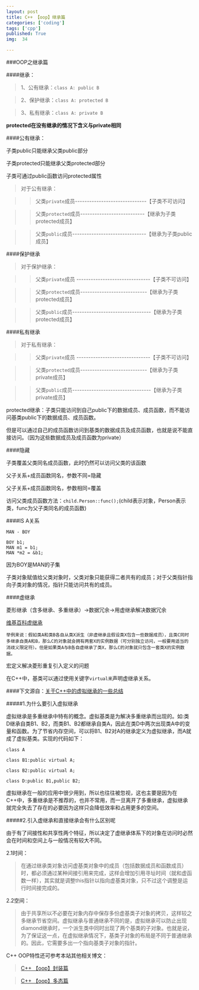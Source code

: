```yaml
---
layout: post
title: C++ 【oop】继承篇
categories: ['coding']
tags: ['cpp']
published: True
img:  34

---
```


###OOP之继承篇

####继承：

> 1、公有继承：`class A: public B`

> 2、保护继承：`class A: protected B`

> 3、私有继承：`class A: private B`

**protected在没有继承的情况下含义与private相同**

####公有继承：

子类public只能继承父类public部分

子类protected只能继承父类protected部分

子类可通过public函数访问protected属性

> 对于公有继承：

>>父类`private`成员------------------------------【子类不可访问】

>>父类`protected`成员---------------------------【继承为子类protected成员】

>>父类`public`成员-------------------------------【继承为子类public成员】


####保护继承

> 对于保护继承：

>>父类`private`成员 -------------------------------【子类不可访问】

>>父类`protected`成员----------------------------【继承为子类protected成员】

>>父类`public`成员---------------------------------【继承为子类protected成员】

####私有继承

> 对于私有继承：

>>父类`private`成员 -------------------------------【子类不可访问】

>>父类`protected`成员----------------------------【继承为子类private成员】

>>父类`public`成员---------------------------------【继承为子类private成员】

protected继承：子类只能访问到自己public下的数据成员、成员函数，而不能访问基类public下的数据成员、成员函数。

但是可以通过自己的成员函数访问到基类的数据成员及成员函数，也就是说不能直接访问。（因为这些数据成员及成员函数为private）

####隐藏

子类覆盖父类同名成员函数，此时仍然可以访问父类的该函数

父子关系+成员函数同名，参数不同=隐藏

父子关系+成员函数同名，参数相同=覆盖

访问父类成员函数方法：`child.Person::func();`(child表示对象，Person表示类，func为父子类同名的成员函数)

####IS A关系

```
MAN - BOY

BOY b1;
MAN m1 = b1;
MAN *m2 = &b1;
```

因为BOY是MAN的子集

子类对象赋值给父类对象时，父类对象只能获得二者共有的成员；对于父类指针指向子类对象的情况，指针只能访问共有的成员。

####虚继承

菱形继承（含多继承、多重继承）->数据冗余->用虚继承解决数据冗余

>
[维基百科虚继承](https://zh.wikipedia.org/wiki/%E8%99%9A%E7%BB%A7%E6%89%BF)
>
```
举例来说：假如类A和类B各自从类X派生（非虚继承且假设类X包含一些数据成员），且类C同时多继承自类A和B，那么C的对象就会拥有两套X的实例数据（可分别独立访问，一般要用适当的消歧义限定符）。但是如果类A与B各自虚继承了类X，那么C的对象就只包含一套类X的实例数据。
```

宏定义解决菱形重复引入定义的问题

在C++中，基类可以通过使用关键字`virtual来`声明虚继承关系。

####下文源自：[关于C++中的虚拟继承的一些总结](http://www.cnblogs.com/BeyondAnyTime/archive/2012/06/05/2537451.html)

#####1.为什么要引入虚拟继承

虚拟继承是多重继承中特有的概念。虚拟基类是为解决多重继承而出现的。如:类D继承自类B1、B2，而类B1、B2都继承自类A，因此在类D中两次出现类A中的变量和函数。为了节省内存空间，可以将B1、B2对A的继承定义为虚拟继承，而A就成了虚拟基类。实现的代码如下：

```
class A

class B1:public virtual A;

class B2:public virtual A;

class D:public B1,public B2;
```

虚拟继承在一般的应用中很少用到，所以也往往被忽视，这也主要是因为在C++中，多重继承是不推荐的，也并不常用，而一旦离开了多重继承，虚拟继承就完全失去了存在的必要因为这样只会降低效率和占用更多的空间。

 

#####2.引入虚继承和直接继承会有什么区别呢

由于有了间接性和共享性两个特征，所以决定了虚继承体系下的对象在访问时必然会在时间和空间上与一般情况有较大不同。

2.1时间：

>在通过继承类对象访问虚基类对象中的成员（包括数据成员和函数成员）时，都必须通过某种间接引用来完成，这样会增加引用寻址时间（就和虚函数一样），其实就是调整this指针以指向虚基类对象，只不过这个调整是运行时间接完成的。


2.2空间：

>由于共享所以不必要在对象内存中保存多份虚基类子对象的拷贝，这样较之多继承节省空间。虚拟继承与普通继承不同的是，虚拟继承可以防止出现diamond继承时，一个派生类中同时出现了两个基类的子对象。也就是说，为了保证这一点，在虚拟继承情况下，基类子对象的布局是不同于普通继承的。因此，它需要多出一个指向基类子对象的指针。

C++ OOP特性还可参考本站其他相关博文：

> [C++ 【oop】封装篇](http://blog.yinwoods.com/coding/c%E4%B8%AD%E7%9A%84%E5%A4%9A%E6%80%81.html)

> [C++ 【oop】多态篇](http://blog.yinwoods.com/coding/coop%E5%A4%9A%E6%80%81%E7%AF%87.html)